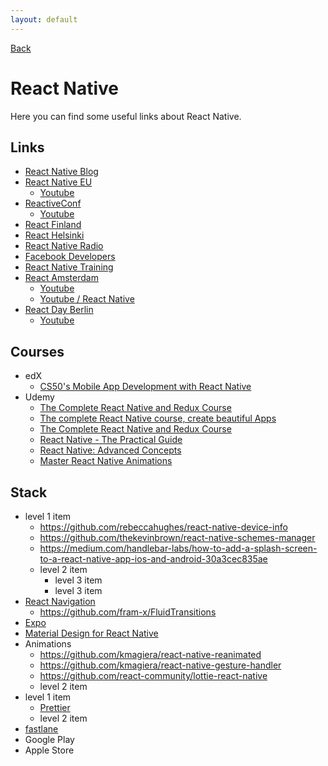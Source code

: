 ```yaml
---
layout: default
---
```


[Back](./)

# React Native

Here you can find some useful links about React Native.

## Links
- [React Native Blog](http://facebook.github.io/react-native/blog/)
- [React Native EU](https://react-native.eu)
  - [Youtube](https://www.youtube.com/channel/UCbvLih553T7f5OAGTfbsJkQ)
- [ReactiveConf](https://reactiveconf.com)
  - [Youtube](https://www.youtube.com/channel/UCBHdUnixTWymmXBIw12Y8Qg)
- [React Finland](https://react-finland.fi)
- [React Helsinki](https://meetabit.com/communities/react-helsinki)
- [React Native Radio](https://devchat.tv/react-native-radio/)
- [Facebook Developers](https://www.youtube.com/user/FacebookDevelopers/videos)
- [React Native Training](https://www.youtube.com/channel/UC8ivCOllOAo7MfPT9k3Hs-Q/featured)
- [React Amsterdam](https://react.amsterdam)
  - [Youtube](https://www.youtube.com/channel/UCsFrt8oKNYXGspSlX9u6uXw)
  - [Youtube / React Native](https://www.youtube.com/watch?v=N-X3Z5A-pW4)
- [React Day Berlin](https://reactday.berlin)
  - [Youtube](https://www.youtube.com/channel/UC1EYHmQYBUJjkmL6OtK4rlw)

## Courses
- edX
  - [CS50's Mobile App Development with React Native](https://courses.edx.org/courses/course-v1:HarvardX+CS50M+Mobile/course/)
- Udemy
  - [The Complete React Native and Redux Course](https://www.udemy.com/the-complete-react-native-and-redux-course/)
  - [The complete React Native course, create beautiful Apps](https://www.udemy.com/the-complete-react-native-course-create-beautiful-apps/)
  - [The Complete React Native and Redux Course](https://www.udemy.com/the-complete-react-native-and-redux-course/)
  - [React Native - The Practical Guide](https://www.udemy.com/react-native-the-practical-guide/)
  - [React Native: Advanced Concepts](https://www.udemy.com/react-native-advanced/)
  - [Master React Native Animations](https://www.udemy.com/master-react-native-animations/)

## Stack

- level 1 item
  - https://github.com/rebeccahughes/react-native-device-info
  - https://github.com/thekevinbrown/react-native-schemes-manager
  - https://medium.com/handlebar-labs/how-to-add-a-splash-screen-to-a-react-native-app-ios-and-android-30a3cec835ae 
  - level 2 item
    - level 3 item
    - level 3 item
- [React Navigation](https://reactnavigation.org)
   - https://github.com/fram-x/FluidTransitions 
- [Expo](https://expo.io)
- [Material Design for React Native](https://github.com/callstack/react-native-paper)
- Animations
  - https://github.com/kmagiera/react-native-reanimated
  - https://github.com/kmagiera/react-native-gesture-handler
  - https://github.com/react-community/lottie-react-native
  - level 2 item
- level 1 item
  - [Prettier](https://prettier.io)
  - level 2 item
- [fastlane](https://fastlane.tools/)
- Google Play
- Apple Store


